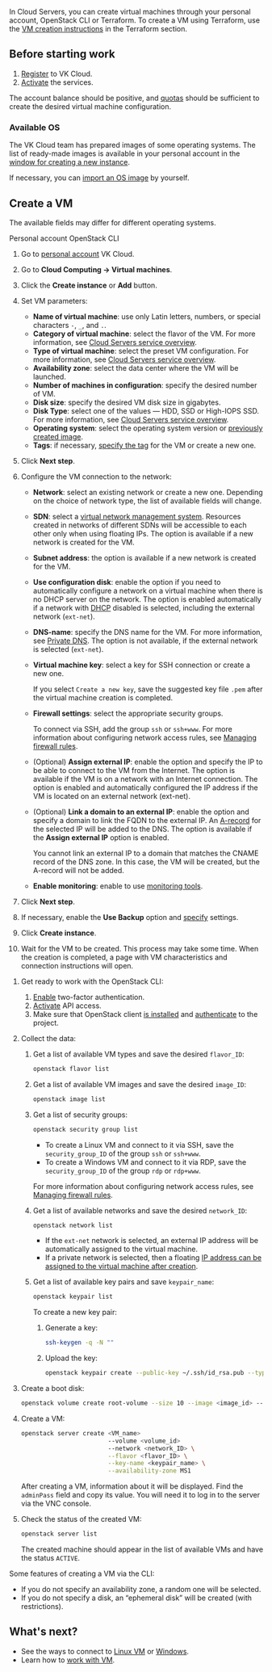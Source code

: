 In Cloud Servers, you can create virtual machines through your personal account, OpenStack CLI or Terraform. To create a VM using Terraform, use the [VM creation instructions](/en/tools-for-using-services/terraform/how-to-guides/iaas/create) in the Terraform section.

## Before starting work

1. [Register](/en/intro/start/account-registration) to VK Cloud.
2. [Activate](/en/tools-for-using-services/account/service-management/activation) the services.

The account balance should be positive, and [quotas](/en/tools-for-using-services/account/concepts/quotasandlimits) should be sufficient to create the desired virtual machine configuration.

### Available OS

The VK Cloud team has prepared images of some operating systems. The list of ready-made images is available in your personal account in the [window for creating a new instance](https://msk.cloud.vk.com/app/en/services/infra/servers/add).

If necessary, you can [import an OS image](../../images/images-manage#exporting_an_image) by yourself.

## Create a VM

<info>

The available fields may differ for different operating systems.

</info>

<tabs>
<tablist>
<tab>Personal account</tab>
<tab>OpenStack CLI</tab>
</tablist>
<tabpanel>

1. Go to [personal account](https://msk.cloud.vk.com/app/en) VK Cloud.
2. Go to **Cloud Computing → Virtual machines**.
3. Click the **Create instance** or **Add** button.
4. Set VM parameters:
     - **Name of virtual machine**: use only Latin letters, numbers, or special characters `-`, `_`, and `.`.
     - **Category of virtual machine**: select the flavor of the VM. For more information, see [Cloud Servers service overview](../../../concepts/about#flavors).
     - **Type of virtual machine**: select the preset VM configuration. For more information, see [Cloud Servers service overview](../../../concepts/about).
     - **Availability zone**: select the data center where the VM will be launched.
     - **Number of machines in configuration**: specify the desired number of VM.
     - **Disk size**: specify the desired VM disk size in gigabytes.
     - **Disk Type**: select one of the values — HDD, SSD or High-IOPS SSD. For more information, see [Cloud Servers service overview](../../../concepts/about#disks).
     - **Operating system**: select the operating system version or [previously created image](../../images/images-manage/).
     - **Tags**: if necessary, [specify the tag](../vm-manage#assigning_tags) for the VM or create a new one.
5. Click **Next step**.
6. Configure the VM connection to the network:
   - **Network**: select an existing network or create a new one. Depending on the choice of network type, the list of available fields will change.
   - **SDN**: select a [virtual network management system](/en/networks/vnet/concepts/architecture#sdns_used). Resources created in networks of different SDNs will be accessible to each other only when using floating IPs. The option is available if a new network is created for the VM.
   - **Subnet address**: the option is available if a new network is created for the VM.
   - **Use configuration disk**: enable the option if you need to automatically configure a network on a virtual machine when there is no DHCP server on the network. The option is enabled automatically if a network with [DHCP](/en/networks/vnet/concepts/ips-and-inet#network_addressing) disabled is selected, including the external network (`ext-net`).
   - **DNS-name**: specify the DNS name for the VM. For more information, see [Private DNS](/en/networks/dns/private-dns). The option is not available, if the external network is selected (`ext-net`).
   - **Virtual machine key**: select a key for SSH connection or create a new one.

      If you select `Create a new key`, save the suggested key file `.pem` after the virtual machine creation is completed.

   - **Firewall settings**: select the appropriate security groups.

      To connect via SSH, add the group `ssh` or `ssh+www`. For more information about configuring network access rules, see [Managing firewall rules](/en/networks/vnet/service-management/secgroups).

   - (Optional) **Assign external IP**: enable the option and specify the IP to be able to connect to the VM from the Internet. The option is available if the VM is on a network with an Internet connection. The option is enabled and automatically configured the IP address if the VM is located on an external network (ext-net).

   - (Optional) **Link a domain to an external IP**: enable the option and specify a domain to link the FQDN to the external IP. An [A-record](/en/networks/dns/publicdns#adding_resource_records) for the selected IP will be added to the DNS. The option is available if the **Assign external IP** option is enabled.

      <warn>

      You cannot link an external IP to a domain that matches the CNAME record of the DNS zone. In this case, the VM will be created, but the A-record will not be added.

      </warn>

   - **Enable monitoring**: enable to use [monitoring tools](/en/monitoring-services/monitoring/concepts).

7. Click **Next step**.

8. If necessary, enable the **Use Backup** option and [specify](/en/storage/backups/vm-backup/vm-backup-create) settings.
9. Click **Create instance**.
10. Wait for the VM to be created. This process may take some time. When the creation is completed, a page with VM characteristics and connection instructions will open.

</tabpanel>
<tabpanel>

1. Get ready to work with the OpenStack CLI:

   1. [Enable](/en/tools-for-using-services/account/service-management/account-manage/manage-2fa/) two-factor authentication.
   2. [Activate](/en/tools-for-using-services/rest-api/enable-api) API access.
   3. Make sure that OpenStack client [is installed](/en/tools-for-using-services/cli/openstack-cli#1_install_the_openstack_client) and [authenticate](/en/tools-for-using-services/cli/openstack-cli#3_complete_authentication) to the project.

2. Collect the data:

   1. Get a list of available VM types and save the desired `flavor_ID`:

      ```bash
      openstack flavor list
      ```

   2. Get a list of available VM images and save the desired `image_ID`:

      ```bash
      openstack image list
      ```

   3. Get a list of security groups:

      ```bash
      openstack security group list
      ```

       - To create a Linux VM and connect to it via SSH, save the `security_group_ID` of the group `ssh` or `ssh+www`.
       - To create a Windows VM and connect to it via RDP, save the `security_group_ID` of the group `rdp` or `rdp+www`.

      For more information about configuring network access rules, see [Managing firewall rules](/en/networks/vnet/service-management/secgroups).

   4. Get a list of available networks and save the desired `network_ID`:

      ```bash
      openstack network list
      ```

      - If the `ext-net` network is selected, an external IP address will be automatically assigned to the virtual machine.
      - If a private network is selected, then a floating [IP address can be assigned to the virtual machine after creation](/en/networks/vnet/service-management/floating-ip).

   5. Get a list of available key pairs and save `keypair_name`:

      ```bash
      openstack keypair list
      ```

      To create a new key pair:
         1. Generate a key:

            ```bash
            ssh-keygen -q -N ""
            ```

         2. Upload the key:

            ```bash
            openstack keypair create --public-key ~/.ssh/id_rsa.pub --type ssh <keypair_name>
            ```

3. Create a boot disk:

   ```bash
   openstack volume create root-volume --size 10 --image <image_id> --availability-zone MS1 --bootable
   ```

4. Create a VM:

   ```bash
   openstack server create <VM_name>
                           --volume <volume_id>
                           --network <network_ID> \
                           --flavor <flavor_ID> \
                           --key-name <keypair_name> \
                           --availability-zone MS1
   ```

   After creating a VM, information about it will be displayed. Find the `adminPass` field and copy its value. You will need it to log in to the server via the VNC console.

5. Check the status of the created VM:

   ```bash
   openstack server list
   ```

   The created machine should appear in the list of available VMs and have the status `ACTIVE`.

<info>

Some features of creating a VM via the CLI:

- If you do not specify an availability zone, a random one will be selected.
- If you do not specify a disk, an “ephemeral disk” will be created (with restrictions).

</info>

</tabpanel>
</tabs>

## What's next?

- See the ways to connect to [Linux VM](../vm-connect/vm-connect-nix/) or [Windows](../vm-connect/vm-connect-win/).
- Learn how to [work with VM](../vm-manage/).
